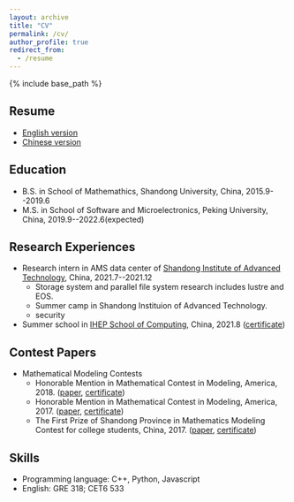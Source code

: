 ```yaml
---
layout: archive
title: "CV"
permalink: /cv/
author_profile: true
redirect_from:
  - /resume
---
```


{% include base_path %}

## Resume
+ [English version]()
+ [Chinese version]()


## Education
+ B.S. in School of Mathemathics, Shandong University, China, 2015.9--2019.6
+ M.S. in School of Software and Microelectronics, Peking University,  China, 2019.9--2022.6(expected)


## Research Experiences
+ Research intern in AMS data center of [Shandong Institute of Advanced Technology](http://www.sdiat.cn/), China, 2021.7--2021.12
  + Storage system  and parallel file system research includes lustre and EOS.
  + Summer camp in Shandong Instituion of Advanced Technology.
  + security
+ Summer school in [IHEP School of Computing](http://www.ihep.cas.cn/), China, 2021.8 ([certificate](https://alexli8.github.io/files/%E6%88%90%E7%BB%A9%E4%BC%98%E7%A7%80%E8%AF%81%E4%B9%A6-%E6%9D%8E%E6%96%8C.jpg))


## Contest Papers
+ Mathematical Modeling Contests
  + Honorable Mention in Mathematical Contest in Modeling, America, 2018. ([paper](https://alexli8.github.io/files/MCM2018.pdf), [certificate](https://alexli8.github.io/files/MCM%202018.jpg))
  + Honorable Mention in Mathematical Contest in Modeling, America, 2017. ([paper](https://alexli8.github.io/files/MCM2017.pdf), [certificate](https://alexli8.github.io/files/MCM%202017.jpg))
  + The First Prize of Shandong Province in Mathematics Modeling Contest for college students, China, 2017. ([paper](https://alexli8.github.io/files/A201715010113_%E6%9D%8E%E6%96%8C_%E7%8E%8B%E6%B5%A9_%E5%BC%A0%E8%89%AF.pdf), [certificate](https://alexli8.github.io/files/modeling.jpg))


## Skills
* Programming language: C++, Python, Javascript
* English: GRE 318; CET6 533


<!-- Publications
======
  <ul>{% for post in site.publications %}
    {% include archive-single-cv.html %}
  {% endfor %}</ul> -->
  
  
<!-- Teaching
======
  <ul>{% for post in site.teaching %}
    {% include archive-single-cv.html %}
  {% endfor %}</ul> -->
  
